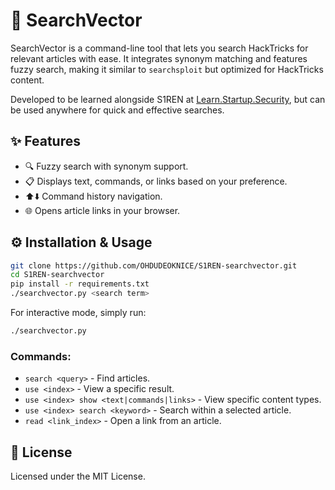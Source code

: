 # 🚀 SearchVector

SearchVector is a command-line tool that lets you search HackTricks for relevant articles with ease. It integrates synonym matching and features fuzzy search, making it similar to `searchsploit` but optimized for HackTricks content.

Developed to be learned alongside S1REN at [Learn.Startup.Security](https://Learn.Startup.Security:443/), but can be used anywhere for quick and effective searches.

## ✨ Features
- 🔍 Fuzzy search with synonym support.
- 📋 Displays text, commands, or links based on your preference.
- ⬆️⬇️ Command history navigation.
- 🌐 Opens article links in your browser.

## ⚙️ Installation & Usage
```sh
git clone https://github.com/OHDUDEOKNICE/S1REN-searchvector.git
cd S1REN-searchvector
pip install -r requirements.txt
./searchvector.py <search term>
```

For interactive mode, simply run:
```sh
./searchvector.py
```
### Commands:
- `search <query>` - Find articles.
- `use <index>` - View a specific result.
- `use <index> show <text|commands|links>` - View specific content types.
- `use <index> search <keyword>` - Search within a selected article.
- `read <link_index>` - Open a link from an article.

## 📄 License
Licensed under the MIT License.
